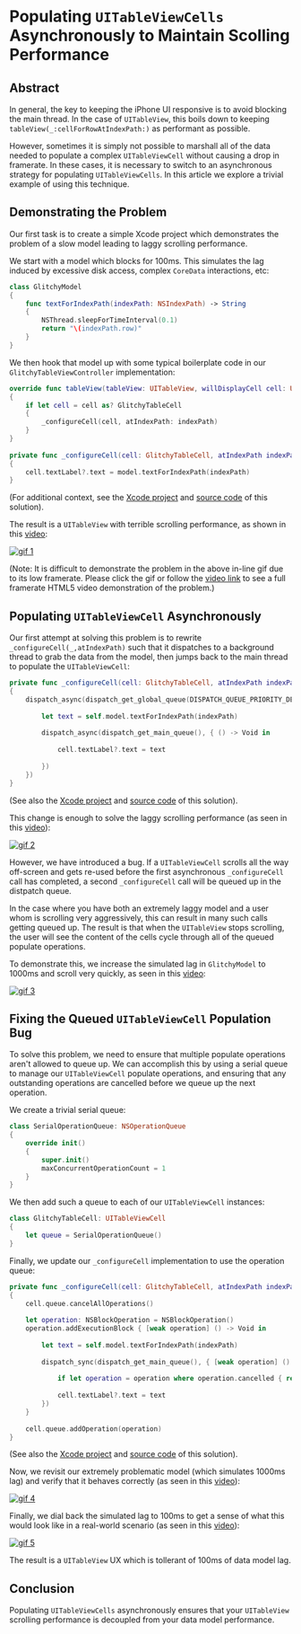 # Populating `UITableViewCells` Asynchronously to Maintain Scolling Performance

## Abstract

In general, the key to keeping the iPhone UI responsive is to avoid blocking the main thread.  In the case of `UITableView`, this boils down to keeping `tableView(_:cellForRowAtIndexPath:)` as performant as possible.

However, sometimes it is simply not possible to marshall all of the data needed to populate a complex `UITableViewCell` without causing a drop in framerate.  In these cases, it is necessary to switch to an asynchronous strategy for populating `UITableViewCells`.  In this article we explore a trivial example of using this technique.

## Demonstrating the Problem

Our first task is to create a simple Xcode project which demonstrates the problem of a slow model leading to laggy scrolling performance.

We start with a model which blocks for 100ms.  This simulates the lag induced by excessive disk access, complex `CoreData` interactions, etc:

```Swift
class GlitchyModel
{
    func textForIndexPath(indexPath: NSIndexPath) -> String
    {
        NSThread.sleepForTimeInterval(0.1)
        return "\(indexPath.row)"
    }
}
```

We then hook that model up with some typical boilerplate code in our `GlitchyTableViewController` implementation:

```Swift
override func tableView(tableView: UITableView, willDisplayCell cell: UITableViewCell, forRowAtIndexPath indexPath: NSIndexPath)
{
    if let cell = cell as? GlitchyTableCell
    {
        _configureCell(cell, atIndexPath: indexPath)
    }
}
    
private func _configureCell(cell: GlitchyTableCell, atIndexPath indexPath: NSIndexPath)
{
    cell.textLabel?.text = model.textForIndexPath(indexPath)
}
```

(For additional context, see the [Xcode project](https://github.com/pepaslabs/GlitchyTable/tree/master/1%20The%20Problem/GlitchyTable) and [source code](https://github.com/pepaslabs/GlitchyTable/blob/master/1%20The%20Problem/GlitchyTable/GlitchyTable/GlitchyTableViewController.swift) of this solution).

The result is a `UITableView` with terrible scrolling performance, as shown in this [video](http://gfycat.com/ImpassionedBoilingCoyote):

[![gif 1](https://raw.githubusercontent.com/pepaslabs/GlitchyTable/master/1%20The%20Problem/1_laggy_table.gif)](http://gfycat.com/ImpassionedBoilingCoyote)

(Note: It is difficult to demonstrate the problem in the above in-line gif due to its low framerate.  Please click the gif or follow the [video link](http://gfycat.com/ImpassionedBoilingCoyote) to see a full framerate HTML5 video demonstration of the problem.)

## Populating `UITableViewCell` Asynchronously

Our first attempt at solving this problem is to rewrite `_configureCell(_,atIndexPath)` such that it dispatches to a background thread to grab the data from the model, then jumps back to the main thread to populate the `UITableViewCell`:

```Swift
private func _configureCell(cell: GlitchyTableCell, atIndexPath indexPath: NSIndexPath)
{
    dispatch_async(dispatch_get_global_queue(DISPATCH_QUEUE_PRIORITY_DEFAULT, 0), { () -> Void in
        
        let text = self.model.textForIndexPath(indexPath)
        
        dispatch_async(dispatch_get_main_queue(), { () -> Void in
            
            cell.textLabel?.text = text
            
        })
    })
}
```

(See also the [Xcode project](https://github.com/pepaslabs/GlitchyTable/tree/master/2%20Buggy%20Solution/GlitchyTable) and [source code](https://github.com/pepaslabs/GlitchyTable/blob/master/2%20Buggy%20Solution/GlitchyTable/GlitchyTable/GlitchyTableViewController.swift) of this solution).

This change is enough to solve the laggy scrolling performance (as seen in this [video](http://gfycat.com/OnlyAmusingCardinal)):

[![gif 2](https://github.com/pepaslabs/GlitchyTable/blob/master/2%20Buggy%20Solution/2_smooth_scrolling.gif)](http://gfycat.com/OnlyAmusingCardinal)

However, we have introduced a bug.  If a `UITableViewCell` scrolls all the way off-screen and gets re-used before the first asynchronous `_configureCell` call has completed, a second `_configureCell` call will be queued up in the distpatch queue.

In the case where you have both an extremely laggy model and a user whom is scrolling very aggressively, this can result in many such calls getting queued up.  The result is that when the `UITableView` stops scrolling, the user will see the content of the cells cycle through all of the queued populate operations.

To demonstrate this, we increase the simulated lag in `GlitchyModel` to 1000ms and scroll very quickly, as seen in this [video](http://gfycat.com/PleasedConfusedBluejay):

[![gif 3](https://raw.githubusercontent.com/pepaslabs/GlitchyTable/master/2%20Buggy%20Solution/3_queued_cell_population_bug.gif)](http://gfycat.com/PleasedConfusedBluejay)

## Fixing the Queued `UITableViewCell` Population Bug

To solve this problem, we need to ensure that multiple populate operations aren't allowed to queue up.  We can accomplish this by using a serial queue to manage our `UITableViewCell` populate operations, and ensuring that any outstanding operations are cancelled before we queue up the next operation.

We create a trivial serial queue:

```Swift
class SerialOperationQueue: NSOperationQueue
{
    override init()
    {
        super.init()
        maxConcurrentOperationCount = 1
    }
}
```

We then add such a queue to each of our `UITableViewCell` instances:

```Swift
class GlitchyTableCell: UITableViewCell
{
    let queue = SerialOperationQueue()
}
```

Finally, we update our `_configureCell` implementation to use the operation queue:

```Swift
private func _configureCell(cell: GlitchyTableCell, atIndexPath indexPath: NSIndexPath)
{
    cell.queue.cancelAllOperations()
    
    let operation: NSBlockOperation = NSBlockOperation()
    operation.addExecutionBlock { [weak operation] () -> Void in
        
        let text = self.model.textForIndexPath(indexPath)
        
        dispatch_sync(dispatch_get_main_queue(), { [weak operation] () -> Void in
            
            if let operation = operation where operation.cancelled { return }
            
            cell.textLabel?.text = text
        })
    }
    
    cell.queue.addOperation(operation)
}
```

(See also the [Xcode project](https://github.com/pepaslabs/GlitchyTable/tree/master/3%20Correct%20Solution/GlitchyTable) and [source code](https://github.com/pepaslabs/GlitchyTable/blob/master/3%20Correct%20Solution/GlitchyTable/GlitchyTable/GlitchyTableViewController.swift) of this solution).

Now, we revisit our extremely problematic model (which simulates 1000ms lag) and verify that it behaves correctly (as seen in this [video](http://gfycat.com/LameComfortableGordonsetter)):

[![gif 4](https://raw.githubusercontent.com/pepaslabs/GlitchyTable/master/3%20Correct%20Solution/4_correct_lots_of_lag.gif)](http://gfycat.com/LameComfortableGordonsetter)

Finally, we dial back the simulated lag to 100ms to get a sense of what this would look like in a real-world scenario (as seen in this [video](http://gfycat.com/HeavyEmbellishedIceblueredtopzebra)):

[![gif 5](https://raw.githubusercontent.com/pepaslabs/GlitchyTable/master/3%20Correct%20Solution/5_correct_small_lag.gif)](http://gfycat.com/HeavyEmbellishedIceblueredtopzebra)

The result is a `UITableView` UX which is tollerant of 100ms of data model lag.

## Conclusion

Populating `UITableViewCells` asynchronously ensures that your `UITableView` scrolling performance is decoupled from your data model performance.
